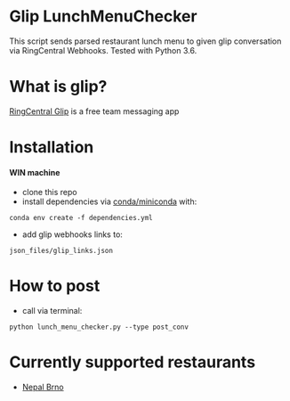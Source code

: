 # Glip LunchMenuChecker
This script sends parsed restaurant lunch menu to given glip conversation via RingCentral Webhooks.
Tested with Python 3.6.

# What is glip?
[RingCentral Glip](https://glip.com) is a free team messaging app

# Installation
#### WIN machine
* clone this repo
* install dependencies via [conda/miniconda](https://www.anaconda.com/) with:
```
conda env create -f dependencies.yml
```
* add glip webhooks links to:
```
json_files/glip_links.json
```

# How to post
* call via terminal: 
```
python lunch_menu_checker.py --type post_conv
```

# Currently supported restaurants
* [Nepal Brno](http://nepalbrno.cz/)


